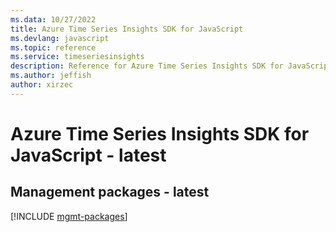 ```yaml
---
ms.data: 10/27/2022
title: Azure Time Series Insights SDK for JavaScript
ms.devlang: javascript
ms.topic: reference
ms.service: timeseriesinsights
description: Reference for Azure Time Series Insights SDK for JavaScript
ms.author: jeffish
author: xirzec
---
```

# Azure Time Series Insights SDK for JavaScript - latest

## Management packages - latest
[!INCLUDE [mgmt-packages](time-series-insights-mgmt-index.md)]